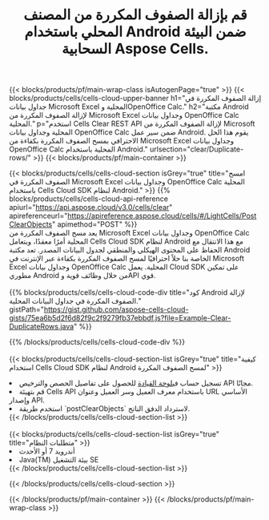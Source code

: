 ﻿---
title:  قم بإزالة الصفوف المكررة من المصنف المحلي باستخدام Android ضمن البيئة السحابية Aspose Cells.
description:  واجهات برمجة التطبيقات السحابية وحزم SDK لمسح الصفوف المكررة في Microsoft Excel وOpenOffice Calc باستخدام Android. امسح الصفوف المكررة في جداول البيانات المحلية باستخدام Cells Cloud SDK لنظام Android.
---
{{< blocks/products/pf/main-wrap-class isAutogenPage="true" >}}
{{< blocks/products/cells/cells-cloud-upper-banner h1="إزالة الصفوف المكررة في جداول بيانات Microsoft Excel المحلية وOpenOffice Calc." h2="مكتبة Android لإزالة الصفوف المكررة من Microsoft Excel وجداول بيانات OpenOffice Calc المحلية." p="استخدم Cells Clear REST API لإزالة الصفوف المكررة من Microsoft المحلية وجداول بيانات OpenOffice Calc ضمن سير عمل Android. يقوم هذا الحل الاحترافي بمسح الصفوف المكررة بكفاءة من Microsoft Excel وجداول بيانات OpenOffice Calc المحلية باستخدام Android." urlsection="clear/Duplicate-rows/" >}}
{{< blocks/products/pf/main-container >}}

{{< blocks/products/cells/cells-cloud-section isGrey="true" title="امسح الصفوف المكررة في Microsoft Excel وجداول بيانات OpenOffice Calc المحلية باستخدام Cells Cloud SDK لنظام Android." >}}
{{% blocks/products/cells/cells-cloud-api-reference apiurl="https://api.aspose.cloud/v3.0/cells/clear" apireferenceurl="https://apireference.aspose.cloud/cells/#/LightCells/PostClearObjects" apimethod="POST" %}}
<br/>
يعد مسح الصفوف المكررة من Microsoft Excel وجداول بيانات OpenOffice Calc المحلية أمرًا معقدًا، ويتعامل Cells Cloud SDK لنظام Android مع هذا الانتقال مع الحفاظ على المحتوى الهيكلي والمنطقي لجدول البيانات المصدر. تعد مكتبة Android الخاصة بنا حلاً احترافيًا لمسح الصفوف المكررة بكفاءة عبر الإنترنت في Microsoft Excel وجداول بيانات OpenOffice Calc المحلية. يعمل Cloud SDK على تمكين مطوري Android من خلال وظائف قوية وAPI قوي.
<br/>
<br/>
{{% blocks/products/cells/cells-cloud-code-div title="كود Android لإزالة الصفوف المكررة في جداول البيانات المحلية." gistPath="https://gist.github.com/aspose-cells-cloud-gists/75ea6b5d2f6d82f9c2f9279fb37ebbdf.js?file=Example-Clear-DuplicateRows.java" %}}
  
{{% /blocks/products/cells/cells-cloud-code-div %}}
<br/>
<br/>
{{< blocks/products/cells/cells-cloud-section-list isGrey="true" title="كيفية استخدام Cells Cloud SDK لنظام Android لمسح الصفوف المكررة" >}}
<li> تسجيل حساب في<a href="https://dashboard.aspose.cloud/">لوحة القيادة</a> للحصول على تفاصيل الحصص والترخيص API مجانًا.</li>
<li>قم بتهيئة Cells API باستخدام معرف العميل وسر العميل وعنوان URL الأساسي وإصدار API.</li>
<li>استخدم طريقة `postClearObjects` لاسترداد الدفق الناتج.</li>
{{< /blocks/products/cells/cells-cloud-section-list >}}
<br/>
<br/>
{{< blocks/products/cells/cells-cloud-section-list isGrey="true" title="متطلبات النظام" >}}
<li>أندرويد 7 أو الأحدث</li>
<li>Java(TM) بيئة التشغيل SE</li>
{{< /blocks/products/cells/cells-cloud-section-list >}}

{{< /blocks/products/cells/cells-cloud-section >}}

{{< /blocks/products/pf/main-container >}}
{{< /blocks/products/pf/main-wrap-class >}}
